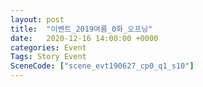 ```yaml
---
layout: post
title:  "이벤트_2019여름_0화_오프닝"
date:   2020-12-16 14:00:00 +0000
categories: Event
Tags: Story Event
SceneCode: ["scene_evt190627_cp0_q1_s10"]
---
```

